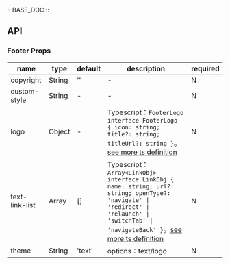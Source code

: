 :: BASE_DOC ::

## API
### Footer Props

name | type | default | description | required
-- | -- | -- | -- | --
copyright | String | '' | \- | N
custom-style | String | - | \- | N
logo | Object | - | Typescript：`FooterLogo` `interface FooterLogo { icon: string; title?: string; titleUrl?: string }`。[see more ts definition](https://github.com/Tencent/tdesign-miniprogram/tree/develop/src/footer/type.ts) | N
text-link-list | Array | [] | Typescript：`Array<LinkObj>` `interface LinkObj { name: string; url?: string; openType?: 'navigate' \| 'redirect' \| 'relaunch' \| 'switchTab' \| 'navigateBack' }`。[see more ts definition](https://github.com/Tencent/tdesign-miniprogram/tree/develop/src/footer/type.ts) | N
theme | String | 'text' | options：text/logo | N
